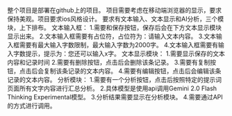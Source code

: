 整个项目是部署在github上的项目。
项目需要考虑在移动端浏览器的显示，要求保持美观。项目要求ios风格设计。
要求有文本输入、文本显示和AI分析，三个模块，上下排布。
文本输入框：
    1.需要和保存按钮，保存后会在下方文本显示模块显示出来。
    2.文本输入框需要有占位符，占位符为：请输入文本内容。
    3.文本输入框需要有最大输入字数限制，最大输入字数为2000字。
    4.文本输入框需要有输入字数提示，提示为：您还可以输入x字。
文本显示模块：
    1.需要显示保存的文本内容和记录时间
    2.需要有删除按钮，点击后会删除该条记录。
    3.需要有复制按钮，点击后会复制该条记录的文本内容。
    4.需要有编辑按钮，点击后会编辑该条记录的文本内容。
分析模块：
    1.需要有一个分析按钮，点击后按照特定的提示词页面所有文字内容进行汇总分析。
    2.具体模型是使用api调用Gemini 2.0 Flash Thinking Experimental模型。
    3.分析结果需要显示在分析模块。
    4.需要通过API的方式进行调用。